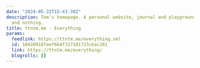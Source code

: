 ```yaml
---
date: "2024-05-22T15:43:38Z"
description: Tom's homepage. A personal website, journal and playground. Everything,
  and nothing.
title: ttntm.me - Everything
params:
  feedlink: https://ttntm.me/everything.xml
  id: 10420918feef664f327101723c6ac281
  link: https://ttntm.me/everything/
  blogrolls: []
---
```

